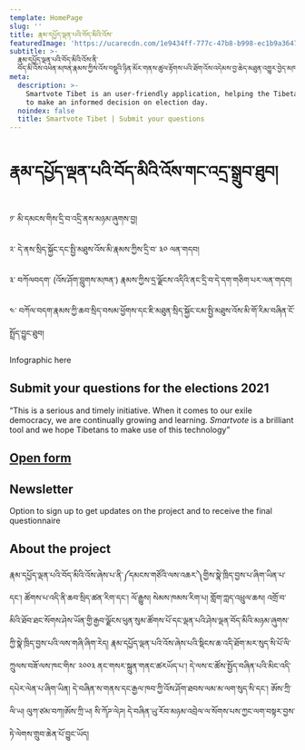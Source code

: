 ```yaml
---
template: HomePage
slug: ''
title: རྣམ་དཔྱོད་ལྡན་པའི་བོད་མིའི་འོས་
featuredImage: 'https://ucarecdn.com/1e9434ff-777c-47b8-b998-ec1b9a3647f3/'
subtitle: >-
  རྣམ་དཔྱོད་ལྡན་པའི་བོད་མིའི་འོས་ནི་
  བོད་མི་འོས་འཕེན་མཁན་རྣམས་ཀྱིས་འོས་བསྡུའི་ཉིན་མོར་གནས་ཚུལ་རྟོགས་པའི་ཐོག་འོས་འདེམས་བྱ་ཆེད་མཐུན་འགྱུར་བྱེད་མཁན་གྱི་སྤྱོད་བསླ་བའི་འཕྲུལ་ཆས་ཞིག་ཡིན།
meta:
  description: >-
    Smartvote Tibet is an user-friendly application, helping the Tibetan voters
    to make an informed decision on election day.
  noindex: false
  title: Smartvote Tibet | Submit your questions
---
```

# རྣམ་དཔྱོད་ལྡན་པའི་བོད་མིའི་འོས་གང་འདྲ་སྒྲུབ་ཐུབ།

༡་ མི་དམངས་གིས་དྲི་བ་འདྲི་ནས་མཉམ་ཞུགས་བྱ།

༢་ དེ་ནས་སྲིད་སྐྱོང་དང་སྤྱི་མཐུས་འོས་མི་རྣམས་ཀྱིས་དྲི་བ་ ༣༠ ལན་གདབ།

༣་ བཀོལབདག་ (འོས་ཤོག་བླུགས་མཁན་) རྣམས་ཀྱིས་དྲ་ལྗོངས་འདིའི་ནང་དྲི་བ་དེ་དག་གཅིག་པར་ལན་གདབ།

༤་ བཀོལ་བདག་རྣམས་ཀྱི་ཆབ་སྲིད་བསམ་ཕྱོགས་དང་ཇི་མཐུན་སྲིད་སྐྱོང་ངམ་སྤྱི་མཐུས་འོས་མི་གོ་རིམ་བཞིན་ངོ་སྤྲོད་བྱུང་ཐུབ།

Infographic here

## Submit your questions for the elections 2021

“This is a serious and timely initiative. When it comes to our exile democracy, we are continually growing and learning. _Smartvote_ is a brilliant tool and we hope Tibetans to make use of this technology”

## [Open form](https://docs.google.com/forms/d/1cO41xpWCg7u9R9VMn2P2FBLHjmeiJFPTnKrfBo157l0/edit)



## Newsletter

Option to sign up to get updates on the project and to receive the final questionnaire

## About the project

རྣམ་དཔྱོད་ལྡན་པའི་བོད་མིའི་འོས་ཞེས་པ་ནི་༼དམངས་གཙོའི་ལས་འཆར་༽གྱིས་སྣེ་ཁྲིད་བྱས་པ་ཞིག་ཡིན་པ་དང་། ཚོགས་པ་འདི་ནི་ཆབ་སྲིད་ཚན་རིག་དང་། ལོ་རྒྱུས། སེམས་ཁམས་རིག་པ། གློག་ཀླད་འཕྲུལ་ཆས། འགྲོ་བ་མིའི་ཐོབ་ཐང་སོགས་ཤེས་ཡོན་གྱི་རྒྱབ་ལྗོངས་ཕུན་སུམ་ཚོགས་པོ་དང་ལྡན་པའི་ཤེས་ལྡན་བོད་མིའི་མཉམ་ཞུགས་ཀྱི་སྣེ་ཁྲིད་བྱས་པའི་ལས་གཞི་ཞིག་རེད། རྣམ་དཔྱོད་ལྡན་པའི་འོས་ཞེས་པའི་སྡིངས་ཆ་འདི་ཐོག་མར་སུད་སི་པོ་ལི་ཀྲུལས་བཟོ་ལས་ཁང་གིས་ ༢༠༠༣ ནང་གསར་སྐྲུན་གནང་ཚརཡོད་པ་། དེ་ལས་ང་ཚོས་སྤྱོད་བཞིན་པའི་མིང་འདི་དཔེར་ལེན་པ་ཞིག་ཡིན། དེ་བཞིན་ས་གནས་དང་རྒྱལ་ཁབ་ཀྱི་འོས་ཤོག་ཐབས་ལམ་མ་ལག་སུད་སི་དང་། ཨོས་ཀྲི་ལི་ཡ། ལུཀ་ཙམ་བཀ།ཨོས་ཀྲི་ཡ། སི་ཀོཌ་ལེཌ། དེ་བཞིན་ཡུ་རོབ་མཉམ་འབྲེལ་ལ་སོགས་པས་ཀྱང་ལག་བསྟར་བྱས་ཏེ་ལེགས་གྲུབ་ཆེན་པོ་བྱུང་ཡོད།

